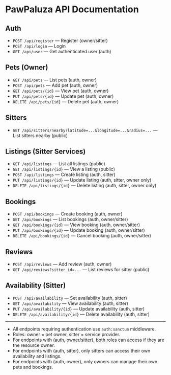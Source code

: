 # PawPaluza API Documentation

## Auth
- `POST /api/register` — Register (owner/sitter)
- `POST /api/login` — Login
- `GET /api/user` — Get authenticated user (auth)

## Pets (Owner)
- `GET /api/pets` — List pets (auth, owner)
- `POST /api/pets` — Add pet (auth, owner)
- `GET /api/pets/{id}` — View pet (auth, owner)
- `PUT /api/pets/{id}` — Update pet (auth, owner)
- `DELETE /api/pets/{id}` — Delete pet (auth, owner)

## Sitters
- `GET /api/sitters/nearby?latitude=...&longitude=...&radius=...` — List sitters nearby (public)

## Listings (Sitter Services)
- `GET /api/listings` — List all listings (public)
- `GET /api/listings/{id}` — View a listing (public)
- `POST /api/listings` — Create listing (auth, sitter)
- `PUT /api/listings/{id}` — Update listing (auth, sitter, owner only)
- `DELETE /api/listings/{id}` — Delete listing (auth, sitter, owner only)

## Bookings
- `POST /api/bookings` — Create booking (auth, owner)
- `GET /api/bookings` — List bookings (auth, owner/sitter)
- `GET /api/bookings/{id}` — View booking (auth, owner/sitter)
- `PUT /api/bookings/{id}` — Update booking (auth, owner/sitter)
- `DELETE /api/bookings/{id}` — Cancel booking (auth, owner/sitter)

## Reviews
- `POST /api/reviews` — Add review (auth, owner)
- `GET /api/reviews?sitter_id=...` — List reviews for sitter (public)

## Availability (Sitter)
- `POST /api/availability` — Set availability (auth, sitter)
- `GET /api/availability` — View availability (auth, sitter)
- `PUT /api/availability/{id}` — Update availability (auth, sitter)
- `DELETE /api/availability/{id}` — Delete availability (auth, sitter)

---
- All endpoints requiring authentication use `auth:sanctum` middleware.
- Roles: owner = pet owner, sitter = service provider.
- For endpoints with (auth, owner/sitter), both roles can access if they are the resource owner.
- For endpoints with (auth, sitter), only sitters can access their own availability and listings.
- For endpoints with (auth, owner), only owners can manage their own pets and bookings. 